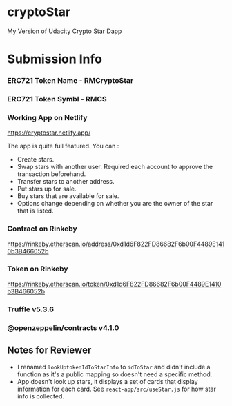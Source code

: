 # cryptoStar
My Version of Udacity Crypto Star Dapp

# Submission Info
### ERC721 Token Name - RMCryptoStar
### ERC721 Token Symbl - RMCS
### Working App on Netlify
https://cryptostar.netlify.app/

The app is quite full featured. You can :
- Create stars.
- Swap stars with another user. Required each account to approve the transaction beforehand.
- Transfer stars to another address.
- Put stars up for sale.
- Buy stars that are available for sale.
- Options change depending on whether you are the owner of the star that is listed.
### Contract on Rinkeby
https://rinkeby.etherscan.io/address/0xd1d6F822FD86682F6b00F4489E1410b3B466052b
### Token on Rinkeby
https://rinkeby.etherscan.io/token/0xd1d6F822FD86682F6b00F4489E1410b3B466052b
### Truffle v5.3.6
### @openzeppelin/contracts v4.1.0

## Notes for Reviewer
- I renamed `lookUptokenIdToStarInfo` to `idToStar` and didn't include a function as it's a public mapping so doesn't need a specific method.
- App doesn't look up stars, it displays a set of cards that display information for each card. See `react-app/src/useStar.js` for how star info is collected.

